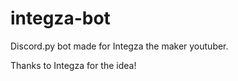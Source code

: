 # integza-bot

Discord.py bot made for Integza the maker youtuber. 


Thanks to Integza for the idea!
